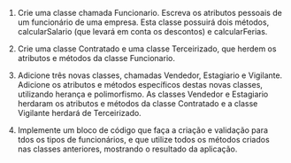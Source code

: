 1)	Crie uma classe chamada Funcionario. Escreva os atributos pessoais de um funcionário de uma empresa. Esta classe possuirá dois métodos, calcularSalario (que levará em conta os descontos) e calcularFerias. 

2)	Crie uma classe Contratado e uma classe Terceirizado, que herdem os atributos e métodos da classe Funcionario.

3)	Adicione três novas classes, chamadas Vendedor, Estagiario e Vigilante. Adicione os atributos e métodos específicos destas novas classes, utilizando herança e polimorfismo. As classes Vendedor e Estagiario herdaram os atributos e métodos da classe Contratado e a classe Vigilante herdará de Terceirizado.

4)	Implemente um bloco de código que faça a criação e validação para tdos os tipos de funcionários, e que utilize todos os métodos criados nas classes anteriores, mostrando o resultado da aplicação.